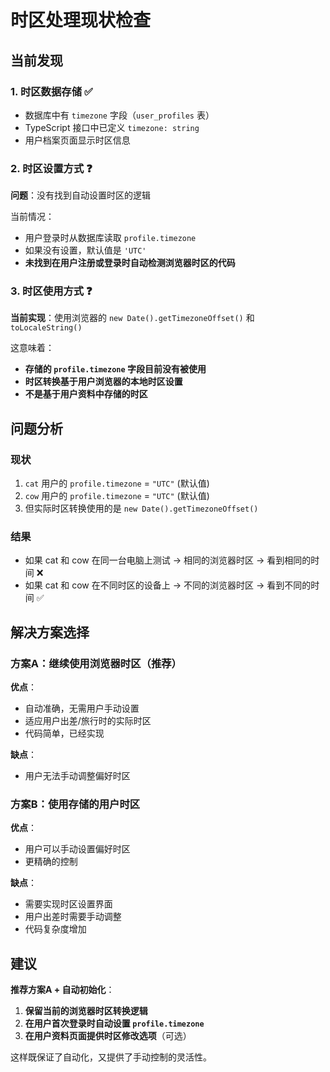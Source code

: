 # 时区处理现状检查

## 当前发现

### 1. 时区数据存储 ✅
- 数据库中有 `timezone` 字段（`user_profiles` 表）
- TypeScript 接口中已定义 `timezone: string`
- 用户档案页面显示时区信息

### 2. 时区设置方式 ❓
**问题**：没有找到自动设置时区的逻辑

当前情况：
- 用户登录时从数据库读取 `profile.timezone`
- 如果没有设置，默认值是 `'UTC'`
- **未找到在用户注册或登录时自动检测浏览器时区的代码**

### 3. 时区使用方式 ❓
**当前实现**：使用浏览器的 `new Date().getTimezoneOffset()` 和 `toLocaleString()`

这意味着：
- **存储的 `profile.timezone` 字段目前没有被使用**
- **时区转换基于用户浏览器的本地时区设置**
- **不是基于用户资料中存储的时区**

## 问题分析

### 现状
1. `cat` 用户的 `profile.timezone` = `"UTC"` (默认值)
2. `cow` 用户的 `profile.timezone` = `"UTC"` (默认值)  
3. 但实际时区转换使用的是 `new Date().getTimezoneOffset()`

### 结果
- 如果 cat 和 cow 在同一台电脑上测试 → 相同的浏览器时区 → 看到相同的时间 ❌
- 如果 cat 和 cow 在不同时区的设备上 → 不同的浏览器时区 → 看到不同的时间 ✅

## 解决方案选择

### 方案A：继续使用浏览器时区（推荐）
**优点**：
- 自动准确，无需用户手动设置
- 适应用户出差/旅行时的实际时区
- 代码简单，已经实现

**缺点**：
- 用户无法手动调整偏好时区

### 方案B：使用存储的用户时区
**优点**：
- 用户可以手动设置偏好时区
- 更精确的控制

**缺点**：
- 需要实现时区设置界面
- 用户出差时需要手动调整
- 代码复杂度增加

## 建议

**推荐方案A + 自动初始化**：

1. **保留当前的浏览器时区转换逻辑**
2. **在用户首次登录时自动设置 `profile.timezone`**
3. **在用户资料页面提供时区修改选项**（可选）

这样既保证了自动化，又提供了手动控制的灵活性。
